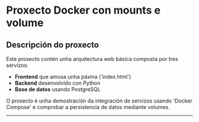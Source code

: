 # Proxecto Docker con mounts e volume

## Descripción do proxecto

Este proxecto contén unha arquitectura web básica composta por tres servizos:

- **Frontend** que amosa unha páxina ('index.html')
- **Backend** desenvolvido con Python
- **Base de datos** usando PostgreSQL

O proxecto é unha demostración da integración de servizos usando 'Docker Compose' e comprobar a persistencia de datos mediante volumes.

---


